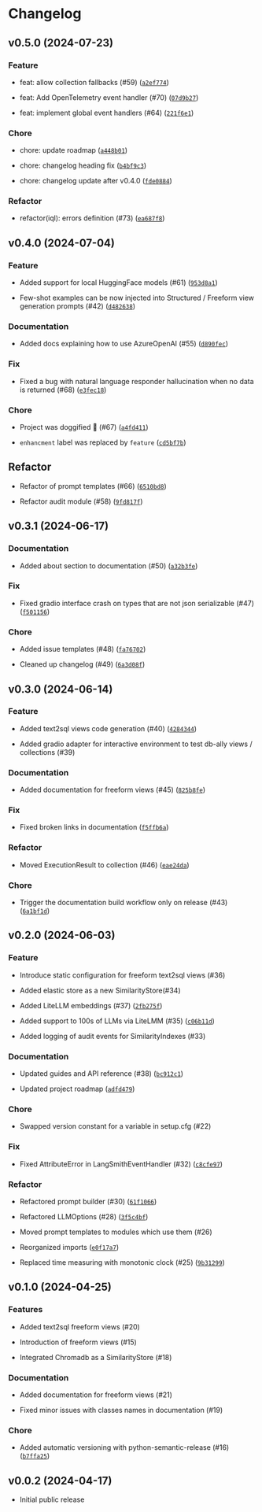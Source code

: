 # Changelog

## v0.5.0 (2024-07-23)

### Feature

* feat: allow collection fallbacks (#59) ([`a2ef774`](https://github.com/deepsense-ai/db-ally/commit/a2ef7742be50502c0d8e35714cc6e585930e7d4a))

* feat: Add OpenTelemetry event handler (#70) ([`07d9b27`](https://github.com/deepsense-ai/db-ally/commit/07d9b2724010e13662f9a370d7406d3f6d57bb04))

* feat: implement global event handlers (#64) ([`221f6e1`](https://github.com/deepsense-ai/db-ally/commit/221f6e1a632c66b0579989676501ac559b0f5dbf))

### Chore

* chore: update roadmap ([`a448b01`](https://github.com/deepsense-ai/db-ally/commit/a448b0168c49ad62de1e6d25547cb680bbc91d3a))

* chore: changelog heading fix ([`b4bf9c3`](https://github.com/deepsense-ai/db-ally/commit/b4bf9c3a0185b79df0f6459dde896b620af83ce5))

* chore: changelog update after v0.4.0 ([`fde0884`](https://github.com/deepsense-ai/db-ally/commit/fde08849f2ecefa7ca452eadf3f2fed9f4b36265))

### Refactor

* refactor(iql): errors definition (#73) ([`ea687f8`](https://github.com/deepsense-ai/db-ally/commit/ea687f8e6efca02b5001d31342d5b5751a98aae9))


## v0.4.0 (2024-07-04)

### Feature

* Added support for local HuggingFace models (#61) ([`953d8a1`](https://github.com/deepsense-ai/db-ally/commit/953d8a1f3c39c624dcc3927e9dfb4df08121df35))

* Few-shot examples can be now injected into Structured / Freeform view generation prompts (#42) ([`d482638`](https://github.com/deepsense-ai/db-ally/commit/d4826385e95505c077a1c710feeba68ddcaef20c))

### Documentation

* Added docs explaining how to use AzureOpenAI (#55) ([`d890fec`](https://github.com/deepsense-ai/db-ally/commit/d890fecad38ed11d90a85e6472e64c81c607cf91))

### Fix

* Fixed a bug with natural language responder hallucination when no data is returned (#68) ([`e3fec18`](https://github.com/deepsense-ai/db-ally/commit/e3fec186cca0cace7db4b6e92da5b047a27dfa80))

### Chore

* Project was doggified 🦮 (#67) ([`a4fd411`](https://github.com/deepsense-ai/db-ally/commit/a4fd4115bc7884f5043a6839cfefdd36c97e94ab))

* `enhancment` label was replaced by `feature` ([`cd5bf7b`](https://github.com/deepsense-ai/db-ally/commit/cd5bf7b76b97e8d9e46ff872859ccd0ffdef859e))

## Refactor

* Refactor of prompt templates (#66) ([`6510bd8`](https://github.com/deepsense-ai/db-ally/commit/6510bd83923c83c69f082b63c722065fd0e7a3cd))

* Refactor audit module (#58) ([`9fd817f`](https://github.com/deepsense-ai/db-ally/commit/9fd817f3955e4e0c61da1cf9be44e9b6ac426c15))


## v0.3.1 (2024-06-17)

### Documentation

* Added about section to documentation (#50) ([`a32b3fe`](https://github.com/deepsense-ai/db-ally/commit/a32b3fe0cee2ee6ab94ceace701c158df5cf2dd4))

### Fix

* Fixed gradio interface crash on types that are not json serializable (#47) ([`f501156`](https://github.com/deepsense-ai/db-ally/commit/f501156ab75783b05a0a54af5c047702a53a0a36))

### Chore

* Added issue templates (#48) ([`fa76702`](https://github.com/deepsense-ai/db-ally/commit/fa767022c5ea5e49816321095fda4a20273995f9))

* Cleaned up changelog (#49) ([`6a3d08f`](https://github.com/deepsense-ai/db-ally/commit/6a3d08fc719e5a912ff3fd7effec732504230a27))

## v0.3.0 (2024-06-14)

### Feature

* Added text2sql views code generation (#40) ([`4284344`](https://github.com/deepsense-ai/db-ally/commit/42843443f42209955f7dc2273a3cdafb4a0c44ae))

* Added gradio adapter for interactive environment to test db-ally views / collections (#39)

### Documentation

* Added documentation for freeform views (#45) ([`825b8fe`](https://github.com/deepsense-ai/db-ally/commit/825b8fefd44bf74c80cdbc3eda304edc983fc8e9))

### Fix

* Fixed broken links in documentation ([`f5ffb6a`](https://github.com/deepsense-ai/db-ally/commit/f5ffb6af9e9d6f865b02706699bf6da94c3d95c1))

### Refactor

* Moved ExecutionResult to collection (#46) ([`eae24da`](https://github.com/deepsense-ai/db-ally/commit/eae24da3baddce06dbda575b08ef49b748d3af31))

### Chore

* Trigger the documentation build workflow only on release (#43) ([`6a1bf1d`](https://github.com/deepsense-ai/db-ally/commit/6a1bf1d26f6a874af48ceeb85cf21c7eb8c80e39))

## v0.2.0 (2024-06-03)

### Feature

* Introduce static configuration for freeform text2sql views (#36)

* Added elastic store as a new SimilarityStore(#34)

* Added LiteLLM embeddings (#37) ([`2fb275f`](https://github.com/deepsense-ai/db-ally/commit/2fb275f0668fb7f981d21a6eaeae0b5effcb4acd))

* Added support to 100s of LLMs via LiteLMM (#35) ([`c06b11d`](https://github.com/deepsense-ai/db-ally/commit/c06b11df1afb0c8f536c06d2f4d3d83cfc53d1d6))

* Added logging of audit events for SimilarityIndexes (#33)

### Documentation

* Updated guides and API reference (#38) ([`bc912c1`](https://github.com/deepsense-ai/db-ally/commit/bc912c11744a6f4c60e87185342ba963a0783369))

* Updated project roadmap ([`adfd479`](https://github.com/deepsense-ai/db-ally/commit/adfd479a6bc47539395ddaaf625d7333488f874b))

### Chore

* Swapped version constant for a variable in setup.cfg (#22)

### Fix

* Fixed AttributeError in LangSmithEventHandler (#32) ([`c8cfe97`](https://github.com/deepsense-ai/db-ally/commit/c8cfe9759aa4beb6c3bea4ae519be4b4fd2b105a))

### Refactor

* Refactored prompt builder (#30) ([`61f1066`](https://github.com/deepsense-ai/db-ally/commit/61f10669c29575178817cd9766f3e8cc4f16c79f))

* Refactored LLMOptions (#28) ([`3f5c4bf`](https://github.com/deepsense-ai/db-ally/commit/3f5c4bff2dcb0d354a744f1a7291e0f08a335867))

* Moved prompt templates to modules which use them (#26)

* Reorganized imports ([`e0f17a7`](https://github.com/deepsense-ai/db-ally/commit/e0f17a79f098549c4d98225101d5aa92733e503e))

* Replaced time measuring with monotonic clock (#25) ([`9b31299`](https://github.com/deepsense-ai/db-ally/commit/9b31299c5da9dc563beaff9762f2e85ed7bc1c4e))


## v0.1.0 (2024-04-25)

### Features

* Added text2sql freeform views (#20)

* Introduction of freeform views (#15)

* Integrated Chromadb as a SimilarityStore (#18)

### Documentation

* Added documentation for freeform views (#21)

* Fixed minor issues with classes names in documentation (#19)

### Chore

* Added automatic versioning with python-semantic-release (#16) ([`b7ffa25`](https://github.com/deepsense-ai/db-ally/commit/b7ffa255981ba3f5f22f7445a6d6415863575cdf))

## v0.0.2 (2024-04-17)

* Initial public release